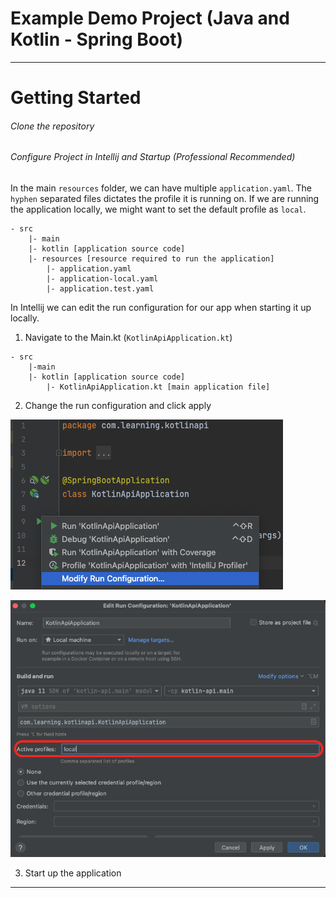 # Example Demo Project (Java and Kotlin - Spring Boot)

---

# Getting Started

###### Clone the repository
###### Configure Project in Intellij and Startup (Professional Recommended)

In the main `resources` folder, we can have multiple `application.yaml`. The `hyphen` separated files dictates the 
profile it is running on. If we are running the application locally, we might want to set the default profile as `local`.
```
- src 
    |- main
    |- kotlin [application source code]
    |- resources [resource required to run the application]
        |- application.yaml
        |- application-local.yaml
        |- application.test.yaml
```

In Intellij we can edit the run configuration for our app when starting it up locally.

1. Navigate to the Main.kt (`KotlinApiApplication.kt`)
```
- src  
    |-main
    |- kotlin [application source code]
        |- KotlinApiApplication.kt [main application file]
```
2. Change the run configuration and click apply

![](docs/EditRunConfig1.png)

![](docs/EditRunConfig2.png)

3. Start up the application

---


